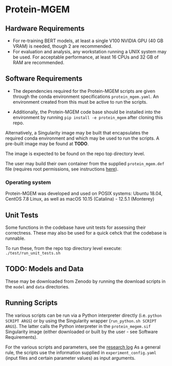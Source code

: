 # Protein-MGEM

## Hardware Requirements

* For re-training BERT models, at least a single V100 NVIDIA GPU (40 GB VRAM)
is needed, though 2 are recommended.
* For evaluation and analysis, any workstation running a UNIX system may be used. 
For acceptable performance, at least 16 CPUs and 32 GB of RAM are recommended.


## Software Requirements

* The dependencies required for the Protein-MGEM scripts are given through
the conda environment specifications `protein_mgem.yaml`.
An environment created from this must be active to run the scripts.

* Additionally, the Protein-MGEM code base should be installed into the environment
by running `pip install -e protein_mgem` after cloning this repo.

Alternatively, a Singularity image may be built that encapsulates the required
conda environment and which may be used to run the scripts.
A pre-built image may be found at **TODO**.

The image is expected to be found on the repo top directory level.

The user may build their own container from the supplied `protein_mgem.def` file
(requires root permissions, 
see instructions [here](https://sylabs.io/guides/3.0/user-guide/build_a_container.html)).

### Operating system

Protein-MGEM was developed and used on POSIX systems: 
Ubuntu 18.04, CentOS 7.8 Linux, as well as macOS 10.15 (Catalina) - 12.5.1 (Monterey)


## Unit Tests

Some functions in the codebase have unit tests for assessing their correctness.
These may also be used for a quick cehck that the codebase is runnable.

To run these, from the repo top directory level execute: `./test/run_unit_tests.sh`


## TODO: Models and Data

These may be downloaded from Zenodo by running the download scripts in the
`model` and `data` directories.


## Running Scripts

The various scripts can be run via a Python interpreter directly (i.e. `python SCRIPT ARGS`)
or by using the Singularity wrapper (`run_python.sh SCRIPT ARGS`).
The latter calls the Python interpreter in the `protein_megem.sif` Singularity image
(either downloaded or built by the user - see Software Requirements).

For the various scripts and parameters, see the [research log](results/20211223_182228/README.md)
As a general rule, the scripts use the information supplied in `experiment_config.yaml`
(input files and certain parameter values) as input arguments.



